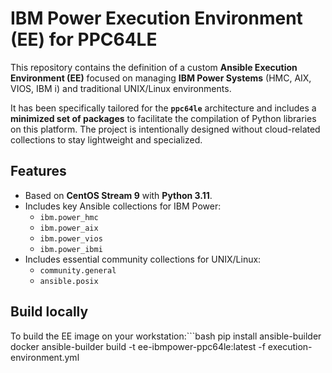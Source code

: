 # IBM Power Execution Environment (EE) for PPC64LE

This repository contains the definition of a custom **Ansible Execution Environment (EE)** focused on managing **IBM Power Systems** (HMC, AIX, VIOS, IBM i) and traditional UNIX/Linux environments.

It has been specifically tailored for the **`ppc64le`** architecture and includes a **minimized set of packages** to facilitate the compilation of Python libraries on this platform. The project is intentionally designed without cloud-related collections to stay lightweight and specialized.

## Features
- Based on **CentOS Stream 9** with **Python 3.11**.
- Includes key Ansible collections for IBM Power:
  - `ibm.power_hmc`
  - `ibm.power_aix`
  - `ibm.power_vios`
  - `ibm.power_ibmi`
- Includes essential community collections for UNIX/Linux:
  - `community.general`
  - `ansible.posix`

## Build locally
To build the EE image on your workstation:```bash
pip install ansible-builder docker
ansible-builder build -t ee-ibmpower-ppc64le:latest -f execution-environment.yml
```
